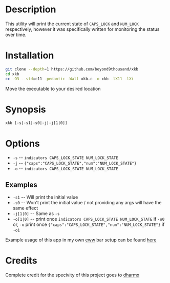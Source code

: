 # Description

This utility will print the current state of `CAPS_LOCK` and `NUM_LOCK` respectively, however it was specifically written for monitoring the status over time.

# Installation

```bash
git clone --depth=1 https://github.com/beyond9thousand/xkb
cd xkb
cc -O3 --std=c11 -pedantic -Wall xkb.c -o xkb -lX11 -lXi
```

Move the executable to your desired location

# Synopsis

```
xkb [-s|-s1|-s0|-j|-j[1|0]]
```

# Options

- `-s` -- `indicators CAPS_LOCK_STATE NUM_LOCK_STATE`
- `-j` -- `{"caps":"CAPS_LOCK_STATE","num":"NUM_LOCK_STATE"}`
- `-o` -- `indicators CAPS_LOCK_STATE NUM_LOCK_STATE`

## Examples

- `-s1` -- Will print the initial value
- `-s0` -- Won't print the initial value / not providing any args will have the same effect
- `-j[1|0]` -- Same as `-s`
- `-o[1|0]` -- print once `indicators CAPS_LOCK_STATE NUM_LOCK_STATE` if `-o0` or, `-o`
  print once `{"caps":"CAPS_LOCK_STATE","num":"NUM_LOCK_STATE"}` if `-o1`

Example usage of this app in my own [eww](https://github.com/elkowar/eww) bar setup can be found [here](https://github.com/beyond9thousand/dotfiles/blob/master/.config/eww/shell/lock_key.zsh)

# Credits

Complete credit for the specivity of this project goes to [dharmx](https://github.com/dharmx)
